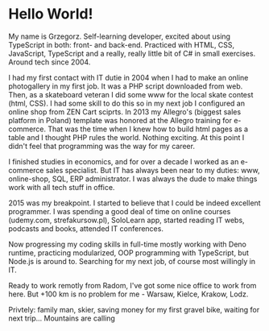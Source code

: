 # Hello World!  
My name is Grzegorz. Self-learning developer, excited about using TypeScript in both: front- and back-end. Practiced with HTML, CSS, JavaScript, TypeScript and a really, really little bit of C# in small exercises. Around tech since 2004.

I had my first contact with IT dutie in 2004 when I had to make an online photogallery in my first job. It was a PHP script downloaded from web. Then, as a skateboard veteran I did some www for the local skate contest (html, CSS). I had some skill to do this so in my next job I configured an online shop from ZEN Cart sciprts. In 2013 my Allegro's (biggest sales platform in Poland) template was honored at the Allegro training for e-commerce. That was the time when I knew how to build html pages as a table and I thought PHP rules the world. Nothing exciting. At this point I didn't feel that programming was the way for my career.  

I finished studies in economics, and for over a decade I worked as an e-commerce sales specialist. But IT has always been near to my duties: www, online-shop, SQL, ERP administrator. I was always the dude to make things work with all tech stuff in office.  

2015 was my breakpoint. I started to believe that I could be indeed excellent programmer. I was spending a good deal of time on online courses (udemy.com, strefakursow.pl), SoloLearn app, started reading IT webs, podcasts and books, attended IT conferences.

Now progressing my coding skills in full-time mostly working with Deno runtime, practicing modularized, OOP programming with TypeScript, but Node.js is around to. Searching for my next job, of course most willingly in IT. 

Ready to work remotly from Radom, I've got some nice office to work from here. But +100 km is no problem for me - Warsaw, Kielce, Krakow, Lodz.

Privtely: family man, skier, saving money for my first gravel bike, waiting for next trip... Mountains are calling
